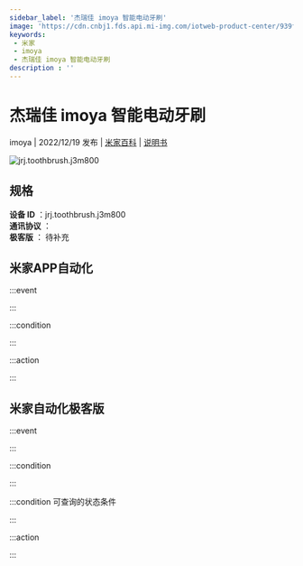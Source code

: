 ```yaml
---
sidebar_label: '杰瑞佳 imoya 智能电动牙刷'
image: 'https://cdn.cnbj1.fds.api.mi-img.com/iotweb-product-center/939f8e97c58e9310bc5787e376d277eb_1667184604038.png?GalaxyAccessKeyId=AKVGLQWBOVIRQ3XLEW&Expires=9223372036854775807&Signature=ywlUIGDue3BZtXoLUgnVUoFTsC4='
keywords: 
 - 米家
 - imoya
 - 杰瑞佳 imoya 智能电动牙刷
description : ''
---
```

# 杰瑞佳 imoya 智能电动牙刷

imoya | 2022/12/19 发布 | [米家百科](https://home.mi.com/webapp/content/baike/product/index.html?model=jrj.toothbrush.j3m800) | [说明书](https://home.mi.com/views/introduction.html?model=jrj.toothbrush.j3m800&region=cn)

![jrj.toothbrush.j3m800](https://cdn.cnbj1.fds.api.mi-img.com/iotweb-product-center/939f8e97c58e9310bc5787e376d277eb_1667184604038.png?GalaxyAccessKeyId=AKVGLQWBOVIRQ3XLEW&Expires=9223372036854775807&Signature=ywlUIGDue3BZtXoLUgnVUoFTsC4=)

## 规格  
> 
**设备 ID** ：jrj.toothbrush.j3m800  
**通讯协议** ：  
**极客版**  ： 待补充 


## 米家APP自动化  

:::event  

:::

:::condition  

:::

:::action   

:::

## 米家自动化极客版  

:::event  

:::

:::condition  

:::

:::condition 可查询的状态条件  

:::

:::action  

:::

        
